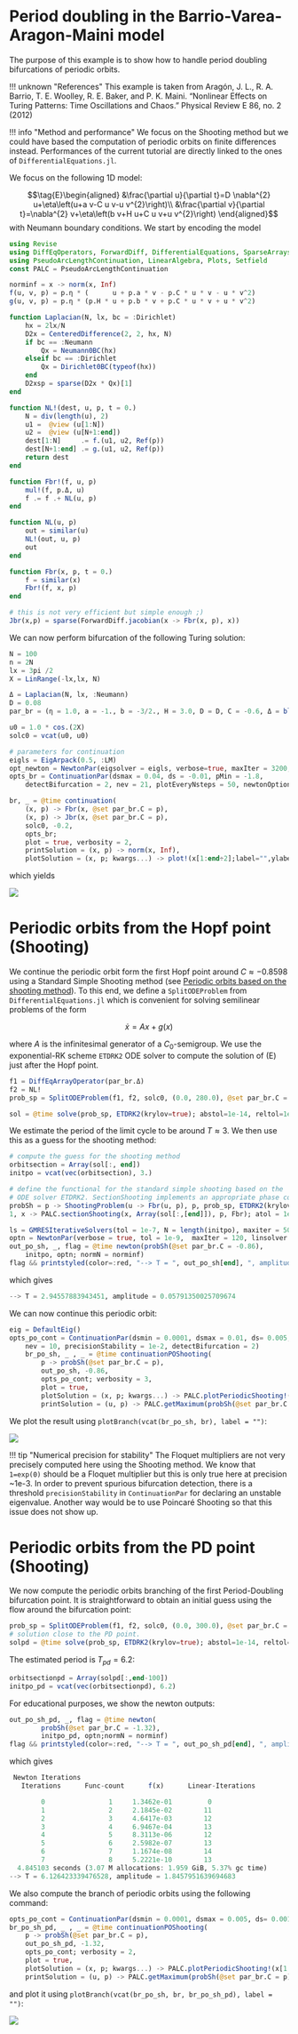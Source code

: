 # Period doubling in the Barrio-Varea-Aragon-Maini model

The purpose of this example is to show how to handle period doubling bifurcations of periodic orbits.

!!! unknown "References"
    This example is taken from Aragón, J. L., R. A. Barrio, T. E. Woolley, R. E. Baker, and P. K. Maini. “Nonlinear Effects on Turing Patterns: Time Oscillations and Chaos.” Physical Review E 86, no. 2 (2012)
    
!!! info "Method and performance"
    We focus on the Shooting method but we could have based the computation of periodic orbits on finite differences instead. Performances of the current tutorial are directly linked to the ones of `DifferentialEquations.jl`.     

We focus on the following 1D model:

$$\tag{E}\begin{aligned}
&\frac{\partial u}{\partial t}=D \nabla^{2} u+\eta\left(u+a v-C u v-u v^{2}\right)\\
&\frac{\partial v}{\partial t}=\nabla^{2} v+\eta\left(b v+H u+C u v+u v^{2}\right)
\end{aligned}$$
with Neumann boundary conditions. We start by encoding the model

```julia
using Revise
using DiffEqOperators, ForwardDiff, DifferentialEquations, SparseArrays
using PseudoArcLengthContinuation, LinearAlgebra, Plots, Setfield
const PALC = PseudoArcLengthContinuation

norminf = x -> norm(x, Inf)
f(u, v, p) = p.η * (      u + p.a * v - p.C * u * v - u * v^2)
g(u, v, p) = p.η * (p.H * u + p.b * v + p.C * u * v + u * v^2)

function Laplacian(N, lx, bc = :Dirichlet)
	hx = 2lx/N
	D2x = CenteredDifference(2, 2, hx, N)
	if bc == :Neumann
		Qx = Neumann0BC(hx)
	elseif bc == :Dirichlet
		Qx = Dirichlet0BC(typeof(hx))
	end
	D2xsp = sparse(D2x * Qx)[1]
end

function NL!(dest, u, p, t = 0.)
	N = div(length(u), 2)
	u1 =  @view (u[1:N])
	u2 =  @view (u[N+1:end])
	dest[1:N]     .= f.(u1, u2, Ref(p))
	dest[N+1:end] .= g.(u1, u2, Ref(p))
	return dest
end

function Fbr!(f, u, p)
	mul!(f, p.Δ, u)
	f .= f .+ NL(u, p)
end

function NL(u, p)
	out = similar(u)
	NL!(out, u, p)
	out
end

function Fbr(x, p, t = 0.)
	f = similar(x)
	Fbr!(f, x, p)
end

# this is not very efficient but simple enough ;)
Jbr(x,p) = sparse(ForwardDiff.jacobian(x -> Fbr(x, p), x))
```	

We can now perform bifurcation of the following Turing solution:

```julia
N = 100
n = 2N
lx = 3pi /2
X = LinRange(-lx,lx, N)

Δ = Laplacian(N, lx, :Neumann)
D = 0.08
par_br = (η = 1.0, a = -1., b = -3/2., H = 3.0, D = D, C = -0.6, Δ = blockdiag(D*Δ, Δ))

u0 = 1.0 * cos.(2X)
solc0 = vcat(u0, u0)

# parameters for continuation
eigls = EigArpack(0.5, :LM)
opt_newton = NewtonPar(eigsolver = eigls, verbose=true, maxIter = 3200, tol=1e-9)
opts_br = ContinuationPar(dsmax = 0.04, ds = -0.01, pMin = -1.8,
	detectBifurcation = 2, nev = 21, plotEveryNsteps = 50, newtonOptions = opt_newton, maxSteps = 400)

br, _ = @time continuation(
	(x, p) -> Fbr(x, @set par_br.C = p),
	(x, p) -> Jbr(x, @set par_br.C = p),
	solc0, -0.2,
	opts_br;
	plot = true, verbosity = 2,
	printSolution = (x, p) -> norm(x, Inf),
	plotSolution = (x, p; kwargs...) -> plot!(x[1:end÷2];label="",ylabel ="u", kwargs...))
```

which yields

![](br_pd1.png)
	
# Periodic orbits from the Hopf point (Shooting)

We continue the periodic orbit form the first Hopf point around $C\approx -0.8598$ using a Standard Simple Shooting method (see [Periodic orbits based on the shooting method](@ref)). To this end, we define a `SplitODEProblem` from `DifferentialEquations.jl` which is convenient for solving semilinear problems of the form 

$$\dot x = Ax+g(x)$$ 

where $A$ is the infinitesimal generator of a $C_0$-semigroup. We use the exponential-RK scheme `ETDRK2` ODE solver to compute the solution of (E) just after the Hopf point. 

```julia
f1 = DiffEqArrayOperator(par_br.Δ)
f2 = NL!
prob_sp = SplitODEProblem(f1, f2, solc0, (0.0, 280.0), @set par_br.C = -0.86)

sol = @time solve(prob_sp, ETDRK2(krylov=true); abstol=1e-14, reltol=1e-14, dt = 0.1)
```	

We estimate the period of the limit cycle to be around $T\approx 3$. We then use this as a guess for the shooting method:

```julia
# compute the guess for the shooting method
orbitsection = Array(sol[:, end])
initpo = vcat(vec(orbitsection), 3.)

# define the functional for the standard simple shooting based on the 
# ODE solver ETDRK2. SectionShooting implements an appropriate phase condition
probSh = p -> ShootingProblem(u -> Fbr(u, p), p, prob_sp, ETDRK2(krylov=true),
1, x -> PALC.sectionShooting(x, Array(sol[:,[end]]), p, Fbr); atol = 1e-14, rtol = 1e-14, dt = 0.1)

ls = GMRESIterativeSolvers(tol = 1e-7, N = length(initpo), maxiter = 50, verbose = false)
optn = NewtonPar(verbose = true, tol = 1e-9,  maxIter = 120, linsolver = ls)
out_po_sh, _, flag = @time newton(probSh(@set par_br.C = -0.86),
	initpo, optn; normN = norminf)
flag && printstyled(color=:red, "--> T = ", out_po_sh[end], ", amplitude = ", PALC.getAmplitude(probSh(@set par_br.C = -0.86), out_po_sh; ratio = 2),"\n")
```

which gives

```julia
--> T = 2.94557883943451, amplitude = 0.05791350025709674
```

We can now continue this periodic orbit:

```julia
eig = DefaultEig()
opts_po_cont = ContinuationPar(dsmin = 0.0001, dsmax = 0.01, ds= 0.005, pMin = -1.8, maxSteps = 170, newtonOptions = (@set optn.eigsolver = eig),
	nev = 10, precisionStability = 1e-2, detectBifurcation = 2)
	br_po_sh, _ , _ = @time continuationPOShooting(
		p -> probSh(@set par_br.C = p),
		out_po_sh, -0.86,
		opts_po_cont; verbosity = 3,
		plot = true,
		plotSolution = (x, p; kwargs...) -> PALC.plotPeriodicShooting!(x[1:end-1], 1; kwargs...),
		printSolution = (u, p) -> PALC.getMaximum(probSh(@set par_br.C = p), u; ratio = 2), normC = norminf)
```

We plot the result using `plotBranch(vcat(br_po_sh, br), label = "")`:

![](br_pd2.png)

!!! tip "Numerical precision for stability"
    The Floquet multipliers are not very precisely computed here using the Shooting method. We know that `1=exp(0)` should be a Floquet multiplier but this is only true here at precision ~1e-3. In order to prevent spurious bifurcation detection, there is a threshold `precisionStability` in `ContinuationPar` for declaring an unstable eigenvalue. Another way would be to use Poincaré Shooting so that this issue does not show up.

# Periodic orbits from the PD point (Shooting)

We now compute the periodic orbits branching of the first Period-Doubling bifurcation point. It is straightforward to obtain an initial guess using the flow around the bifurcation point:

```julia
prob_sp = SplitODEProblem(f1, f2, solc0, (0.0, 300.0), @set par_br.C = -1.32)
# solution close to the PD point.
solpd = @time solve(prob_sp, ETDRK2(krylov=true); abstol=1e-14, reltol=1e-14, dt = 0.1)
```
The estimated period is $T_{pd}=6.2$:

```julia
orbitsectionpd = Array(solpd[:,end-100])
initpo_pd = vcat(vec(orbitsectionpd), 6.2)
```

For educational purposes, we show the newton outputs:

```julia
out_po_sh_pd, _, flag = @time newton(
		probSh(@set par_br.C = -1.32),
		initpo_pd, optn;normN = norminf)
flag && printstyled(color=:red, "--> T = ", out_po_sh_pd[end], ", amplitude = ", PALC.getAmplitude(probSh(@set par_br.C = -0.86), out_po_sh_pd; ratio = 2),"\n")
```
which gives

```julia
 Newton Iterations 
   Iterations      Func-count      f(x)      Linear-Iterations

        0                1     1.3462e-01         0
        1                2     2.1845e-02        11
        2                3     4.6417e-03        12
        3                4     6.9467e-04        13
        4                5     8.3113e-06        12
        5                6     2.5982e-07        13
        6                7     1.1674e-08        14
        7                8     5.2221e-10        13
  4.845103 seconds (3.07 M allocations: 1.959 GiB, 5.37% gc time)
--> T = 6.126423339476528, amplitude = 1.8457951639694683
```

We also compute the branch of periodic orbits using the following command:

```julia
opts_po_cont = ContinuationPar(dsmin = 0.0001, dsmax = 0.005, ds= 0.001, pMin = -1.8, maxSteps = 100, newtonOptions = (@set optn.eigsolver = eig), nev = 5, precisionStability = 1e-3, detectBifurcation = 1)
br_po_sh_pd, _ , _ = @time continuationPOShooting(
	p -> probSh(@set par_br.C = p),
	out_po_sh_pd, -1.32,
	opts_po_cont; verbosity = 2,
	plot = true,
	plotSolution = (x, p; kwargs...) -> PALC.plotPeriodicShooting!(x[1:end-1], 1; kwargs...),
	printSolution = (u, p) -> PALC.getMaximum(probSh(@set par_br.C = p), u; ratio = 2), normC = norminf)
```

and plot it using `plotBranch(vcat(br_po_sh, br, br_po_sh_pd), label = "")`:

![](br_pd3.png)